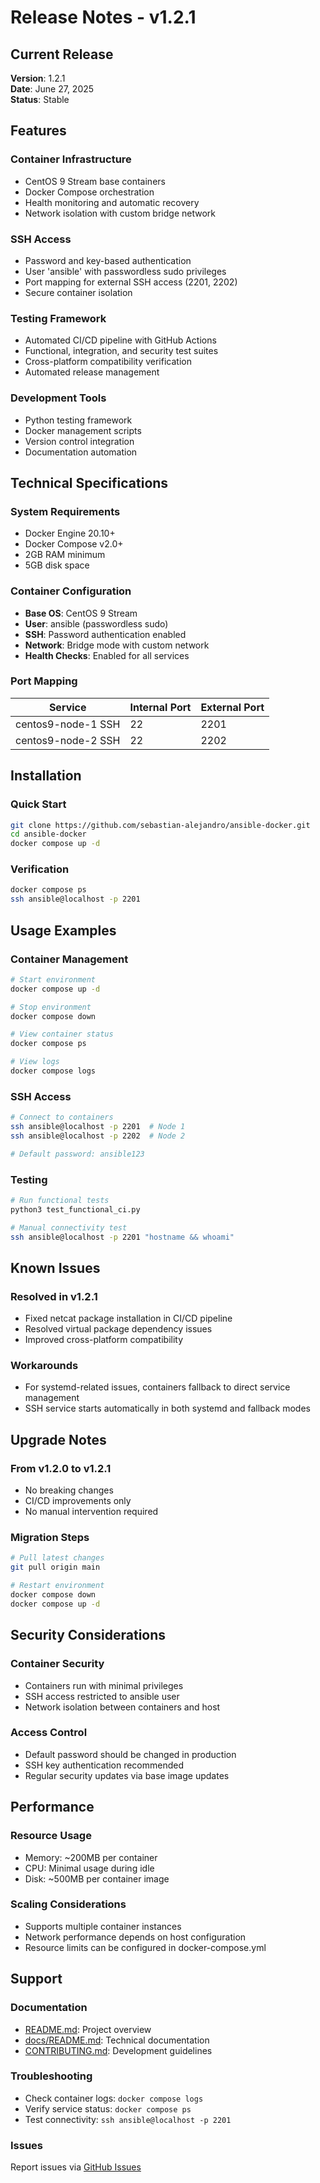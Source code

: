 # Release Notes - v1.2.1

## Current Release

**Version**: 1.2.1  
**Date**: June 27, 2025  
**Status**: Stable

## Features

### Container Infrastructure
- CentOS 9 Stream base containers
- Docker Compose orchestration
- Health monitoring and automatic recovery
- Network isolation with custom bridge network

### SSH Access
- Password and key-based authentication
- User 'ansible' with passwordless sudo privileges
- Port mapping for external SSH access (2201, 2202)
- Secure container isolation

### Testing Framework
- Automated CI/CD pipeline with GitHub Actions
- Functional, integration, and security test suites
- Cross-platform compatibility verification
- Automated release management

### Development Tools
- Python testing framework
- Docker management scripts
- Version control integration
- Documentation automation

## Technical Specifications

### System Requirements
- Docker Engine 20.10+
- Docker Compose v2.0+
- 2GB RAM minimum
- 5GB disk space

### Container Configuration
- **Base OS**: CentOS 9 Stream
- **User**: ansible (passwordless sudo)
- **SSH**: Password authentication enabled
- **Network**: Bridge mode with custom network
- **Health Checks**: Enabled for all services

### Port Mapping
| Service | Internal Port | External Port |
|---------|---------------|---------------|
| centos9-node-1 SSH | 22 | 2201 |
| centos9-node-2 SSH | 22 | 2202 |

## Installation

### Quick Start
```bash
git clone https://github.com/sebastian-alejandro/ansible-docker.git
cd ansible-docker
docker compose up -d
```

### Verification
```bash
docker compose ps
ssh ansible@localhost -p 2201
```

## Usage Examples

### Container Management
```bash
# Start environment
docker compose up -d

# Stop environment
docker compose down

# View container status
docker compose ps

# View logs
docker compose logs
```

### SSH Access
```bash
# Connect to containers
ssh ansible@localhost -p 2201  # Node 1
ssh ansible@localhost -p 2202  # Node 2

# Default password: ansible123
```

### Testing
```bash
# Run functional tests
python3 test_functional_ci.py

# Manual connectivity test
ssh ansible@localhost -p 2201 "hostname && whoami"
```

## Known Issues

### Resolved in v1.2.1
- Fixed netcat package installation in CI/CD pipeline
- Resolved virtual package dependency issues
- Improved cross-platform compatibility

### Workarounds
- For systemd-related issues, containers fallback to direct service management
- SSH service starts automatically in both systemd and fallback modes

## Upgrade Notes

### From v1.2.0 to v1.2.1
- No breaking changes
- CI/CD improvements only
- No manual intervention required

### Migration Steps
```bash
# Pull latest changes
git pull origin main

# Restart environment
docker compose down
docker compose up -d
```

## Security Considerations

### Container Security
- Containers run with minimal privileges
- SSH access restricted to ansible user
- Network isolation between containers and host

### Access Control
- Default password should be changed in production
- SSH key authentication recommended
- Regular security updates via base image updates

## Performance

### Resource Usage
- Memory: ~200MB per container
- CPU: Minimal usage during idle
- Disk: ~500MB per container image

### Scaling Considerations
- Supports multiple container instances
- Network performance depends on host configuration
- Resource limits can be configured in docker-compose.yml

## Support

### Documentation
- [README.md](../README.md): Project overview
- [docs/README.md](README.md): Technical documentation
- [CONTRIBUTING.md](../CONTRIBUTING.md): Development guidelines

### Troubleshooting
- Check container logs: `docker compose logs`
- Verify service status: `docker compose ps`
- Test connectivity: `ssh ansible@localhost -p 2201`

### Issues
Report issues via [GitHub Issues](https://github.com/sebastian-alejandro/ansible-docker/issues)
